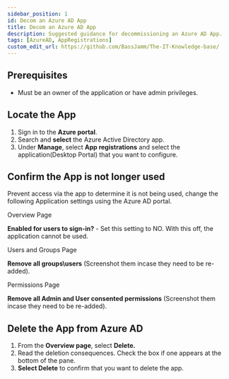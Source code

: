 ```yaml
---
sidebar_position: 1
id: Decom an Azure AD App
title: Decom an Azure AD App
description: Suggested guidance for decommissioning an Azure AD App.
tags: [AzureAD, AppRegistrations]
custom_edit_url: https://github.com/BassJamm/The-IT-Knowledge-base/
---
```



## Prerequisites

- Must be an owner of the application or have admin privileges.

## Locate the App

1. Sign in to the **Azure portal**.
2. Search and **select** the Azure Active Directory app.
3. Under **Manage**, select **App registrations** and select the application(Desktop Portal) that you want to configure.

## Confirm the App is not longer used

Prevent access via the app to determine it is not being used, change the following Application settings using the Azure AD portal.

Overview Page

**Enabled for users to sign-in?** - Set this setting to NO. With this off, the application cannot be used.

Users and Groups Page

**Remove all groups\users** (Screenshot them incase they need to be re-added).

Permissions Page

**Remove all Admin and User consented permissions** (Screenshot them incase they need to be re-added).

## Delete the App from Azure AD

1. From the **Overview page**, select **Delete.**
2. Read the deletion consequences. Check the box if one appears at the bottom of the pane.
3. **Select Delete** to confirm that you want to delete the app.